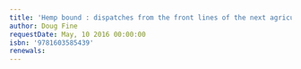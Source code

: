 ```yaml
---
title: 'Hemp bound : dispatches from the front lines of the next agricultural revolution'
author: Doug Fine
requestDate: May, 10 2016 00:00:00
isbn: '9781603585439'
renewals: 
---
```



